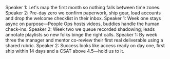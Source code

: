 Speaker 1: Let's map the first month so nothing falls between time zones.
Speaker 2: Pre-day zero we confirm paperwork, ship gear, load accounts and drop the welcome checklist in their inbox.
Speaker 1: Week one stays async on purpose—People Ops hosts videos, buddies handle the human check-ins.
Speaker 2: Week two we queue recorded shadowing; leads annotate playlists so new folks binge the right calls.
Speaker 1: By week three the manager and mentor co-review their first real deliverable using a shared rubric.
Speaker 2: Success looks like access ready on day one, first ship within 14 days and a CSAT above 4.5—hold us to it.
